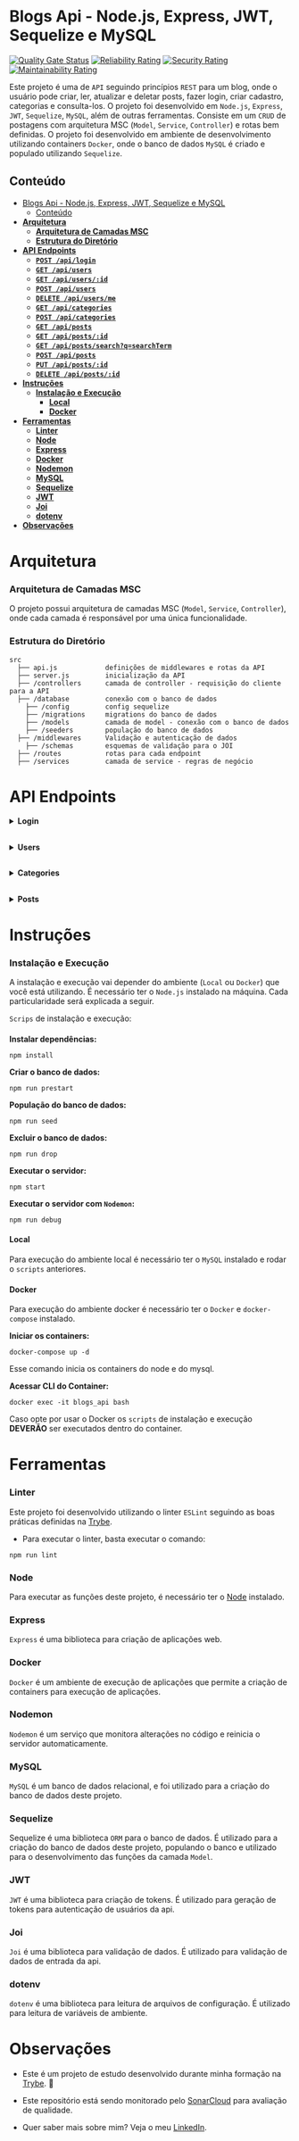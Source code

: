 # Blogs Api - Node.js, Express, JWT, Sequelize e MySQL

[![Quality Gate Status](https://sonarcloud.io/api/project_badges/measure?project=vitorbss12_API-for-Blogs-with-Express-Sequelize-MySQL&metric=alert_status)](https://sonarcloud.io/summary/new_code?id=vitorbss12_API-for-Blogs-with-Express-Sequelize-MySQL)
[![Reliability Rating](https://sonarcloud.io/api/project_badges/measure?project=vitorbss12_API-for-Blogs-with-Express-Sequelize-MySQL&metric=reliability_rating)](https://sonarcloud.io/summary/new_code?id=vitorbss12_API-for-Blogs-with-Express-Sequelize-MySQL)
[![Security Rating](https://sonarcloud.io/api/project_badges/measure?project=vitorbss12_API-for-Blogs-with-Express-Sequelize-MySQL&metric=security_rating)](https://sonarcloud.io/summary/new_code?id=vitorbss12_API-for-Blogs-with-Express-Sequelize-MySQL)
[![Maintainability Rating](https://sonarcloud.io/api/project_badges/measure?project=vitorbss12_API-for-Blogs-with-Express-Sequelize-MySQL&metric=sqale_rating)](https://sonarcloud.io/summary/new_code?id=vitorbss12_API-for-Blogs-with-Express-Sequelize-MySQL)

Este projeto é uma de `API` seguindo princípios `REST` para um blog, onde o usuário pode criar, ler, atualizar e deletar posts, fazer login, criar cadastro, categorias e consulta-los. O projeto foi desenvolvido em `Node.js`, `Express`, `JWT`, `Sequelize`, `MySQL`, além de outras ferramentas. Consiste em um `CRUD` de postagens com arquitetura MSC (`Model`, `Service`, `Controller`) e rotas bem definidas. O projeto foi desenvolvido em ambiente de desenvolvimento utilizando containers `Docker`, onde o banco de dados `MySQL` é criado e populado utilizando `Sequelize`.

## Conteúdo

- [Blogs Api - Node.js, Express, JWT, Sequelize e MySQL](#blogs-api---nodejs-express-jwt-sequelize-e-mysql)
  - [Conteúdo](#conteúdo)
- [**Arquitetura**](#arquitetura)
    - [**Arquitetura de Camadas MSC**](#arquitetura-de-camadas-msc)
    - [**Estrutura do Diretório**](#estrutura-do-diretório)
- [**API Endpoints**](#api-endpoints)
    - [**``POST /api/login``**](#post-apilogin)
    - [**``GET /api/users``**](#get-apiusers)
    - [**``GET /api/users/:id``**](#get-apiusersid)
    - [**``POST /api/users``**](#post-apiusers)
    - [**``DELETE /api/users/me``**](#delete-apiusersme)
    - [**``GET /api/categories``**](#get-apicategories)
    - [**``POST /api/categories``**](#post-apicategories)
    - [**``GET /api/posts``**](#get-apiposts)
    - [**``GET /api/posts/:id``**](#get-apipostsid)
    - [**``GET /api/posts/search?q=searchTerm``**](#get-apipostssearchqsearchterm)
    - [**``POST /api/posts``**](#post-apiposts)
    - [**``PUT /api/posts/:id``**](#put-apipostsid)
    - [**``DELETE /api/posts/:id``**](#delete-apipostsid)
- [**Instruções**](#instruções)
    - [**Instalação e Execução**](#instalação-e-execução)
      - [**Local**](#local)
      - [**Docker**](#docker)
- [**Ferramentas**](#ferramentas)
    - [**Linter**](#linter)
    - [**Node**](#node)
    - [**Express**](#express)
    - [**Docker**](#docker-1)
    - [**Nodemon**](#nodemon)
    - [**MySQL**](#mysql)
    - [**Sequelize**](#sequelize)
    - [**JWT**](#jwt)
    - [**Joi**](#joi)
    - [**dotenv**](#dotenv)
- [**Observações**](#observações)

# **Arquitetura**

### **Arquitetura de Camadas MSC**

O projeto possui arquitetura de camadas MSC (`Model`, `Service`, `Controller`), onde cada camada é responsável por uma única funcionalidade.

### **Estrutura do Diretório**
````
src
  ├── api.js            definições de middlewares e rotas da API
  ├── server.js         inicialização da API
  ├── /controllers      camada de controller - requisição do cliente para a API
  ├── /database         conexão com o banco de dados
    ├── /config         config sequelize
    ├── /migrations     migrations do banco de dados
    ├── /models         camada de model - conexão com o banco de dados
    ├── /seeders        população do banco de dados
  ├── /middlewares      Validação e autenticação de dados
    ├── /schemas        esquemas de validação para o JOI
  ├── /routes           rotas para cada endpoint
  ├── /services         camada de service - regras de negócio
  ````

# **API Endpoints**

<details>
  <summary><strong>Login</strong></summary>

  ### **``POST /api/login``**

  Body:
  ````
  {
    "email": "exemplo@gmail.com",
    "password": "123456"
  }
  ````
  - Só é possível fazer login com email e senha válidos. Caso login seja feito com sucesso um token é gerado utilizando o JWT.
  <br />
</details>

##

<details>
  <summary><strong>Users</strong></summary>

  ### **``GET /api/users``**

  - Retorna todos os usuários cadastrados.
  - Necessita do Authorization header com o token gerado pelo login/sign-up.

  ### **``GET /api/users/:id``**

  - Retorna um usuário específico pelo id.
  - Necessita do Authorization header com o token gerado pelo login/sign-up.

  ### **``POST /api/users``**
  Body:
  ````
  {
    "displayName": "Exemplo",
    "email": "exemplo@email.com",
    "password": "123456",
    "image": "exemplo.png"
  }
  ````
  - Só é possível criar usuários com email que não estejam cadastrados no banco de dados e os demais dados válidos.
  - Esse endpoint não necessita do Authorization header.
  - Caso usuário seja criado com sucesso, um token é gerado utilizando o JWT.

  ### **``DELETE /api/users/me``**

  - Deleta um usuário com base no token.
  - Necessita do Authorization header com o token gerado pelo login/sign-up.

  <br />
</details>

##

<details>
  <summary><strong>Categories</strong></summary>

  ### **``GET /api/categories``**

  - Retorna todas as categorias cadastradas.
  - Necessita do Authorization header com o token gerado pelo login/sign-up.

  ### **``POST /api/categories``**

  Body:
  ````
  {
    "name": "Exemplo"
  }
  ````

  - Só é possível criar categorias com nome que não estejam cadastradas no banco de dados.
  - Necessita do Authorization header com o token gerado pelo login/sign-up.

  <br />
</details>

##

<details>
  <summary><strong>Posts</strong></summary>

  ### **``GET /api/posts``**

  - Retorna todos os posts cadastrados.
  - Necessita do Authorization header com o token gerado pelo login/sign-up.

  ### **``GET /api/posts/:id``**

  - Retorna um post específico pelo id.
  - Necessita do Authorization header com o token gerado pelo login/sign-up.

  ### **``GET /api/posts/search?q=searchTerm``**

  - Retorna todos os posts que contenham o termo de busca no titulo ou no conteúdo.
  - Necessita do Authorization header com o token gerado pelo login/sign-up.

  ### **``POST /api/posts``**

  Body:
  ````
  {
    "title": "Exemplo",
    "content": "Exemplo",
    "categoryIds": [1, 2],
  }
  ````

  - Só é possível criar posts com título, conteúdo e categorias válidos.
  - Necessita do Authorization header com o token gerado pelo login/sign-up.
  - O cadastro de posts no banco de dados é feito através de Managed Transactions no Sequelize.

  ### **``PUT /api/posts/:id``**

  Body:
  ````
  {
    "title": "Exemplo",
    "content": "Exemplo",
  }
  ````

  - Só é possível atualizar posts com título e conteúdo válidos.
  - Só é possível atualizar posts do usuário que o criou.
  - Necessita do Authorization header com o token gerado pelo login/sign-up.

  ### **``DELETE /api/posts/:id``**

  - Deleta um post com base no id.
  - Só é possível deletar posts do usuário que o criou.
  - Necessita do Authorization header com o token gerado pelo login/sign-up.

  <br />
</details>

##

# **Instruções**

### **Instalação e Execução**

A instalação e execução vai depender do ambiente (`Local` ou `Docker`) que você está utilizando. É necessário ter o `Node.js` instalado na máquina. Cada particularidade será explicada a seguir.

`Scrips` de instalação e execução:
####
**Instalar dependências:**
````
npm install
````

**Criar o banco de dados:**
````
npm run prestart
````

**População do banco de dados:**
````
npm run seed
````

**Excluir o banco de dados:**
````
npm run drop
````

**Executar o servidor:**
````
npm start
````

**Executar o servidor com `Nodemon`:**
````
npm run debug
````

#### **Local**

Para execução do ambiente local é necessário ter o `MySQL` instalado e rodar o `scripts` anteriores.

#### **Docker**

Para execução do ambiente docker é necessário ter o `Docker` e `docker-compose` instalado.

**Iniciar os containers:**
````
docker-compose up -d
````
Esse comando inicia os containers do node e do mysql.

**Acessar CLI do Container:**
````
docker exec -it blogs_api bash
````
Caso opte por usar o Docker os `scripts` de instalação e execução **DEVERÃO** ser executados dentro do container.

# **Ferramentas**

### **Linter**

Este projeto foi desenvolvido utilizando o linter `ESLint` seguindo as boas práticas definidas na [Trybe](https://www.betrybe.com/).

  - Para executar o linter, basta executar o comando:
````
npm run lint
````

### **Node**

Para executar as funções deste projeto, é necessário ter o [Node](https://nodejs.org/en/) instalado.

### **Express**

`Express` é uma biblioteca para criação de aplicações web.

### **Docker**

`Docker` é um ambiente de execução de aplicações que permite a criação de containers para execução de aplicações.

### **Nodemon**

`Nodemon` é um serviço que monitora alterações no código e reinicia o servidor automaticamente.

### **MySQL**

`MySQL` é um banco de dados relacional, e foi utilizado para a criação do banco de dados deste projeto.

### **Sequelize**

Sequelize é uma biblioteca `ORM` para o banco de dados. É utilizado para a criação do banco de dados deste projeto, populando o banco e utilizado para o desenvolvimento das funções da camada `Model`.

### **JWT**

`JWT` é uma biblioteca para criação de tokens. É utilizado para geração de tokens para autenticação de usuários da api.

### **Joi**

`Joi` é uma biblioteca para validação de dados. É utilizado para validação de dados de entrada da api.

### **dotenv**

`dotenv` é uma biblioteca para leitura de arquivos de configuração. É utilizado para leitura de variáveis de ambiente.

# **Observações**

- Este é um projeto de estudo desenvolvido durante minha formação na [Trybe](https://www.betrybe.com/). :rocket:

- Este repositório está sendo monitorado pelo [SonarCloud](https://sonarcloud.io/) para avaliação de qualidade.

- Quer saber mais sobre mim? Veja o meu [LinkedIn](https://www.linkedin.com/in/vitorbss/).
